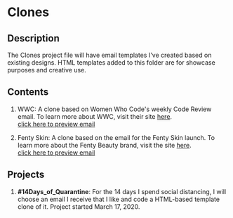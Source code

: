 # Clones

## Description
The Clones project file will have email templates I've created based on existing designs. HTML templates added to this folder are for showcase purposes and creative use.

## Contents
1. WWC: A clone based on Women Who Code's weekly Code Review email. To learn more about WWC, visit their site [here](https://www.womenwhocode.com).<br>[click here to preview email](http://htmlpreview.github.io/?https://github.com/Wilson110/Email_Templates/blob/master/Clones/wwc_clone.html)

2. Fenty Skin: A clone based on the email for the Fenty Skin launch. To learn more about the Fenty Beauty brand, visit the site [here](https://www.fentybeauty.com).<br>[click here to preview email](http://htmlpreview.github.io/?https://github.com/Wilson110/Email_Templates/blob/master/Clones/fenty_skin.html)

## Projects
1. **#14Days_of_Quarantine**: For the 14 days I spend social distancing, I will choose an email I receive that I like and code a HTML-based template clone of it. Project started March 17, 2020.
